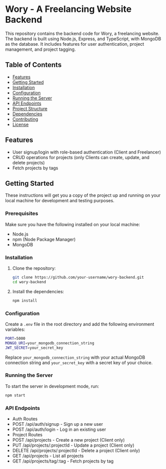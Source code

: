 # Wory - A Freelancing Website Backend

This repository contains the backend code for Wory, a freelancing website. The backend is built using Node.js, Express, and TypeScript, with MongoDB as the database. It includes features for user authentication, project management, and project tagging.

## Table of Contents

- [Features](#features)
- [Getting Started](#getting-started)
- [Installation](#installation)
- [Configuration](#configuration)
- [Running the Server](#running-the-server)
- [API Endpoints](#api-endpoints)
- [Project Structure](#project-structure)
- [Dependencies](#dependencies)
- [Contributing](#contributing)
- [License](#license)

## Features

- User signup/login with role-based authentication (Client and Freelancer)
- CRUD operations for projects (only Clients can create, update, and delete projects)
- Fetch projects by tags

## Getting Started

These instructions will get you a copy of the project up and running on your local machine for development and testing purposes.

### Prerequisites

Make sure you have the following installed on your local machine:

- Node.js
- npm (Node Package Manager)
- MongoDB

### Installation

1. Clone the repository:

    ```bash
    git clone https://github.com/your-username/wory-backend.git
    cd wory-backend
    ```

2. Install the dependencies:

    ```bash
    npm install
    ```

### Configuration

Create a `.env` file in the root directory and add the following environment variables:

```bash
PORT=5000
MONGO_URI=your_mongodb_connection_string
JWT_SECRET=your_secret_key
   ```


Replace `your_mongodb_connection_string` with your actual MongoDB connection string and `your_secret_key` with a secret key of your choice.

### Running the Server

To start the server in development mode, run:

```bash
npm start
   ```



### API Endpoints

- Auth Routes
- POST /api/auth/signup - Sign up a new user
- POST /api/auth/login - Log in an existing user
- Project Routes
- POST /api/projects - Create a new project (Client only)
- PUT /api/projects/:projectId - Update a project (Client only)
- DELETE /api/projects/:projectId - Delete a project (Client only)
- GET /api/projects - List all projects
- GET /api/projects/tag/:tag - Fetch projects by tag



